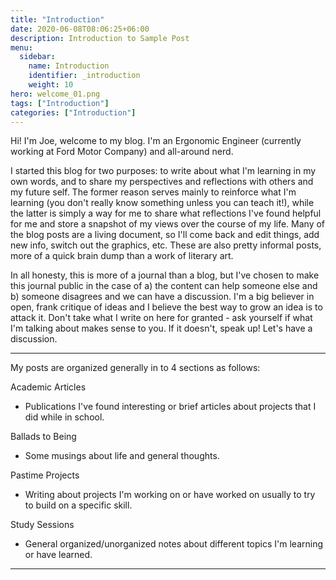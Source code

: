 ```yaml
---
title: "Introduction"
date: 2020-06-08T08:06:25+06:00
description: Introduction to Sample Post
menu:
  sidebar:
    name: Introduction
    identifier: _introduction
    weight: 10
hero: welcome_01.png
tags: ["Introduction"]
categories: ["Introduction"]
---
```


Hi! I'm Joe, welcome to my blog. I'm an Ergonomic Engineer (currently working at Ford Motor Company) and all-around nerd. 

I started this blog for two purposes: to write about what I'm learning in my own words, and to share my perspectives and reflections with others and my future self. The former reason serves mainly to reinforce what I'm learning (you don't really know something unless you can teach it!), while the latter is simply a way for me to share what reflections I've found helpful for me and store a snapshot of my views over the course of my life. Many of the blog posts are a living document, so I'll come back and edit things, add new info, switch out the graphics, etc. These are also pretty informal posts, more of a quick brain dump than a work of literary art.

In all honesty, this is more of a journal than a blog, but I've chosen to make this journal public in the case of a) the content can help someone else and b) someone disagrees and we can have a discussion. I'm a big believer in open, frank critique of ideas and I believe the best way to grow an idea is to attack it. Don't take what I write on here for granted - ask yourself if what I'm talking about makes sense to you. If it doesn't, speak up! Let's have a discussion.

---

My posts are organized generally in to 4 sections as follows:

Academic Articles
  - Publications I've found interesting or brief articles about projects that I did while in school.

Ballads to Being
  - Some musings about life and general thoughts.

Pastime Projects
  - Writing about projects I'm working on or have worked on usually to try to build on a specific skill.

Study Sessions
  - General organized/unorganized notes about different topics I'm learning or have learned.

---


